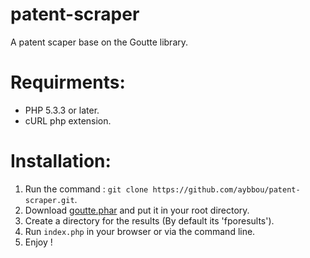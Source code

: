 patent-scraper
==============

A patent scaper base on the Goutte library.

Requirments:
===========
  * PHP 5.3.3 or later.
  * cURL php extension.

Installation:
============
  1. Run the command : `git clone https://github.com/aybbou/patent-scraper.git`.
  2. Download <a href="https://raw.github.com/fabpot/Goutte/master/goutte.phar">goutte.phar</a> and put it in your root directory.
  3. Create a directory for the results (By default its 'fporesults').
  4. Run `index.php` in your browser or via the command line.
  5. Enjoy !
